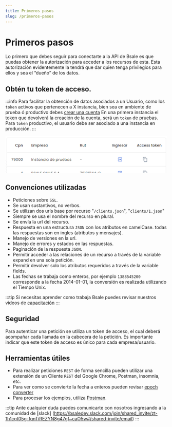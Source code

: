 ```yaml
---
title: Primeros pasos
slug: /primeros-pasos
---
```


# Primeros pasos
Lo primero que debes seguir para conectarte a la API de Bsale es que puedas obtener la autorización para acceder a los recursos de esta. Esta autorización evidentemente la tendrá que dar quien tenga privilegios para ellos y sea el “dueño” de los datos.

## Obtén tu token de acceso.
:::info
Para facilitar la obtención de datos asociados a un Usuario, como los `token` activos que pertenecen a X instancia, bien sea en ambiente de prueba ó productivo debes [crear una cuenta](https://account.bsale.dev/users/create) En una primera instancia el token que devolverá la creación de la cuenta, será un `token` de pruebas. Para `token` productivo, el usuario debe ser asociado a una instancia en producción.
:::

![img alt](/img/copyToken.png)


## Convenciones utilizadas
- Peticiones sobre `SSL`.
- Se usan sustantivos, no verbos.
- Se utilizan dos urls base por recurso "`/clients.json`", "`clients/1.json`"
- Siempre se usa el nombre del recurso en plural.
- Se envía la url del recurso.
- Respuesta en una estructura `JSON` con los atributos en camelCase.
todas las respuestas son en ingles (atributos y mensajes).
- Manejo de versiones en la url.
- Manejo de errores y estados en las respuestas.
- Paginación de la respuesta `JSON`.
- Permitir acceder a las relaciones de un recurso a través de la variable expand en una sola petición.
- Permitir devolver solo los atributos requeridos a través de la variable fields.
- Las fechas se trabaja como enteros, por ejemplo `1388545200` corresponde a la fecha 2014-01-01, la conversión es realizada utilizando el Tiempo Unix.

:::tip
Si necesitas aprender como trabaja Bsale puedes revisar nuestros videos de [capacitación](https://www.youtube.com/user/BsaleWS/playlists)
:::

## Seguridad
Para autenticar una petición se utiliza un token de acceso, el cual deberá acompañar cada llamada en la cabecera de la petición. 
Es importante indicar que este token de acceso es único para cada empresa/usuario.

## Herramientas útiles
- Para realizar peticiones `REST` de forma sencilla pueden utilizar una extensión de un Cliente `REST` del Google Chrome, Postman, insomnia, etc.
- Para ver como se convierte la fecha a enteros pueden revisar 
[epoch converter](https://www.epochconverter.com/)
- Para procesar los ejemplos, utiliza [Postman](https://www.postman.com/).

:::tip
Ante cualquier duda puedes comunicarte con nosotros ingresando a la comunidad de 
[slack] (https://bsaledev.slack.com/join/shared_invite/zt-1h1cqt05g-fqnTiREZYN8g47gf~caO5w#/shared-invite/email)
:::
